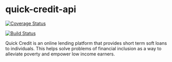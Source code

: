 

# quick-credit-api
[![Coverage Status](https://coveralls.io/repos/github/smugabekazi/quick-credit-api/badge.svg?branch=develop)](https://coveralls.io/github/smugabekazi/quick-credit-api?branch=develop)

[![Build Status](https://travis-ci.org/smugabekazi/quick-credit-api.svg?branch=develop)](https://travis-ci.org/smugabekazi/quick-credit-api)

Quick Credit is an online lending platform that provides short term soft loans to individuals. This helps solve problems of financial inclusion as a way to alleviate poverty and empower low income earners.

